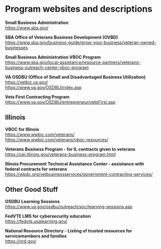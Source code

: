 # Program websites and descriptions

**Small Business Administration**  
https://www.sba.gov/

**SBA Office of Veterans Business Development (OVBD)**  
https://www.sba.gov/business-guide/grow-your-business/veteran-owned-businesses

**Small Business Administration VBOC Program**  
https://www.sba.gov/local-assistance/resource-partners/veterans-business-outreach-center-vboc-program

**VA OSDBU (Office of Small and Disadvantaged Business Utilization)**  
https://vetbiz.va.gov/  
https://www.va.gov/OSDBU/index.asp

**Vets First Contracting Program**  
https://www.va.gov/OSDBU/entrepreneur/vetsFirst.asp

## Illinois

**VBOC for Illinois**  
https://www.wwbic.com/veterans/  
https://www.wwbic.com/veterans/vboc-resources/

**Veterans Business Program - for IL contracts given to veterans**  
https://cei.illinois.gov/veterans-business-program.html

**Illinois Procurement Technical Assistance Center - assistance with federal contracts for veterans**  
https://wbdc.org/vetbusinessservices/government-contracting-services/

## Other Good Stuff

**OSDBU Learning Sessions**  
https://www.va.gov/osdbu/outreach/soc/learning-sessions.asp

**FedVTE LMS for cybersecurity education**  
https://fedvte.usalearning.gov/

**National Resource Directory - Listing of trusted resources for servicemembers and families**  
https://nrd.gov/
